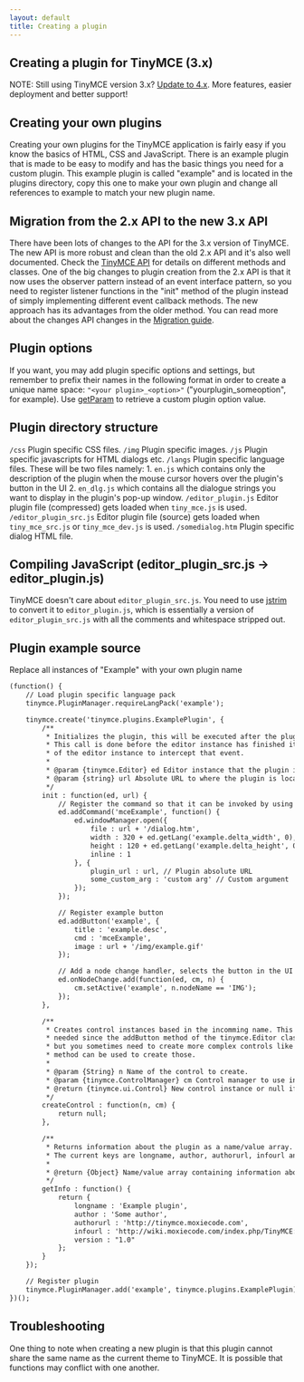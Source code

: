 ```yaml
---
layout: default
title: Creating a plugin
---
```


## Creating a plugin for TinyMCE (3.x)

NOTE: Still using TinyMCE version 3.x? [Update to 4.x](https://tinymce.com/docs/). More features, easier deployment and better support!

## Creating your own plugins

Creating your own plugins for the TinyMCE application is fairly easy if you know the basics of HTML, CSS and JavaScript. There is an example plugin that is made to be easy to modify and has the basic things you need for a custom plugin. This example plugin is called "example" and is located in the plugins directory, copy this one to make your own plugin and change all references to example to match your new plugin name.

## Migration from the 2.x API to the new 3.x API

There have been lots of changes to the API for the 3.x version of TinyMCE. The new API is more robust and clean than the old 2.x API and it's also well documented. Check the [TinyMCE API](/api) for details on different methods and classes. One of the big changes to plugin creation from the 2.x API is that it now uses the observer pattern instead of an event interface pattern, so you need to register listener functions in the "init" method of the plugin instead of simply implementing different event callback methods. The new approach has its advantages from the older method. You can read more about the changes API changes in the [Migration guide](/howto/TinyMCE3x@How-to_migrate_from_TinyMCE_2.x_to_3.x/).

## Plugin options

If you want, you may add plugin specific options and settings, but remember to prefix their names in the following format in order to create a unique name space: `"<your plugin>_<option>"` ("yourplugin_someoption", for example). Use [getParam](/api/class_tinymce.Editor.html/#getparam) to retrieve a custom plugin option value.

## Plugin directory structure

`/css` Plugin specific CSS files. `/img` Plugin specific images. `/js` Plugin specific javascripts for HTML dialogs etc. `/langs` Plugin specific language files. These will be two files namely: 1. `en.js` which contains only the description of the plugin when the mouse cursor hovers over the plugin's button in the UI 2. `en_dlg.js` which contains all the dialogue strings you want to display in the plugin's pop-up window. `/editor_plugin.js` Editor plugin file (compressed) gets loaded when `tiny_mce.js` is used. `/editor_plugin_src.js` Editor plugin file (source) gets loaded when `tiny_mce_src.js` or `tiny_mce_dev.js` is used. `/somedialog.htm` Plugin specific dialog HTML file.

## Compiling JavaScript (editor_plugin_src.js -> editor_plugin.js)

TinyMCE doesn't care about `editor_plugin_src.js`. You need to use [jstrim](http://javascriptcompressor.com/) to convert it to `editor_plugin.js`, which is essentially a version of `editor_plugin_src.js` with all the comments and whitespace stripped out.

## Plugin example source

Replace all instances of "Example" with your own plugin name

```html
(function() {
	// Load plugin specific language pack
	tinymce.PluginManager.requireLangPack('example');

	tinymce.create('tinymce.plugins.ExamplePlugin', {
		/**
		 * Initializes the plugin, this will be executed after the plugin has been created.
		 * This call is done before the editor instance has finished it's initialization so use the onInit event
		 * of the editor instance to intercept that event.
		 *
		 * @param {tinymce.Editor} ed Editor instance that the plugin is initialized in.
		 * @param {string} url Absolute URL to where the plugin is located.
		 */
		init : function(ed, url) {
			// Register the command so that it can be invoked by using tinyMCE.activeEditor.execCommand('mceExample');
			ed.addCommand('mceExample', function() {
				ed.windowManager.open({
					file : url + '/dialog.htm',
					width : 320 + ed.getLang('example.delta_width', 0),
					height : 120 + ed.getLang('example.delta_height', 0),
					inline : 1
				}, {
					plugin_url : url, // Plugin absolute URL
					some_custom_arg : 'custom arg' // Custom argument
				});
			});

			// Register example button
			ed.addButton('example', {
				title : 'example.desc',
				cmd : 'mceExample',
				image : url + '/img/example.gif'
			});

			// Add a node change handler, selects the button in the UI when a image is selected
			ed.onNodeChange.add(function(ed, cm, n) {
				cm.setActive('example', n.nodeName == 'IMG');
			});
		},

		/**
		 * Creates control instances based in the incomming name. This method is normally not
		 * needed since the addButton method of the tinymce.Editor class is a more easy way of adding buttons
		 * but you sometimes need to create more complex controls like listboxes, split buttons etc then this
		 * method can be used to create those.
		 *
		 * @param {String} n Name of the control to create.
		 * @param {tinymce.ControlManager} cm Control manager to use inorder to create new control.
		 * @return {tinymce.ui.Control} New control instance or null if no control was created.
		 */
		createControl : function(n, cm) {
			return null;
		},

		/**
		 * Returns information about the plugin as a name/value array.
		 * The current keys are longname, author, authorurl, infourl and version.
		 *
		 * @return {Object} Name/value array containing information about the plugin.
		 */
		getInfo : function() {
			return {
				longname : 'Example plugin',
				author : 'Some author',
				authorurl : 'http://tinymce.moxiecode.com',
				infourl : 'http://wiki.moxiecode.com/index.php/TinyMCE:Plugins/example',
				version : "1.0"
			};
		}
	});

	// Register plugin
	tinymce.PluginManager.add('example', tinymce.plugins.ExamplePlugin);
})();

```

## Troubleshooting

One thing to note when creating a new plugin is that this plugin cannot share the same name as the current theme to TinyMCE. It is possible that functions may conflict with one another.
